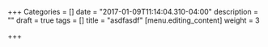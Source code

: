 +++
Categories = []
date = "2017-01-09T11:14:04.310-04:00"
description = ""
draft = true
tags = []
title = "asdfasdf"
[menu.editing_content]
weight = 3

+++
